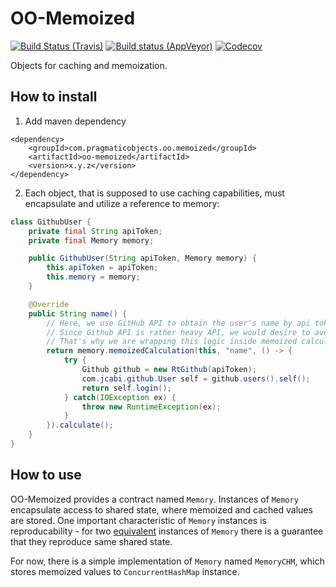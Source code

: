 # OO-Memoized

[![Build Status (Travis)](https://travis-ci.org/pragmatic-objects/oo-memoized.svg?branch=master)](https://travis-ci.org/pragmatic-objects/oo-memoized)
[![Build status (AppVeyor)](https://ci.appveyor.com/api/projects/status/wvoq20l4c8pn0sr9/branch/master?svg=true)](https://ci.appveyor.com/project/skapral/oo-memoized/branch/master)
[![Codecov](https://codecov.io/gh/pragmatic-objects/oo-memoized/branch/master/graph/badge.svg)](https://codecov.io/gh/pragmatic-objects/oo-memoized)

Objects for caching and memoization.

## How to install

1. Add maven dependency

```
<dependency>
    <groupId>com.pragmaticobjects.oo.memoized</groupId>
    <artifactId>oo-memoized</artifactId>
    <version>x.y.z</version>
</dependency>
```

2. Each object, that is supposed to use caching capabilities, must encapsulate and utilize a reference to memory:

```java
class GithubUser {
    private final String apiToken;
    private final Memory memory;

    public GithubUser(String apiToken, Memory memory) {
        this.apiToken = apiToken;
        this.memory = memory;
    }

    @Override
    public String name() {
        // Here, we use GitHub API to obtain the user's name by api token.
        // Since Github API is rather heavy API, we would desire to avoid calling it on each name() call.
        // That's why we are wrapping this logic inside memoized calculation
        return memory.memoizedCalculation(this, "name", () -> {
            try {
                Github github = new RtGithub(apiToken);
                com.jcabi.github.User self = github.users().self();
                return self.login();
            } catch(IOException ex) {
                throw new RuntimeException(ex);
            }
        }).calculate();
    }
}
```


## How to use

OO-Memoized provides a contract named `Memory`. Instances of `Memory` 
encapsulate access to shared state, where memoized and cached values are stored.
One important characteristic of `Memory` instances is reproducability - for 
two [equivalent](https://www.pragmaticobjects.com/chapters/009_equivalence_101.html) 
instances of `Memory` there is a guarantee that they reproduce
same shared state.

For now, there is a simple implementation of `Memory` named `MemoryCHM`,
which stores memoized values to `ConcurrentHashMap` instance.

